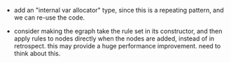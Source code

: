 - add an "internal var allocator" type, since this is a repeating pattern, and we can re-use the code.

- consider making the egraph take the rule set in its constructor, and then apply rules to nodes directly when the nodes are added, instead of in retrospect. this may provide a huge performance improvement. need to think about this.
